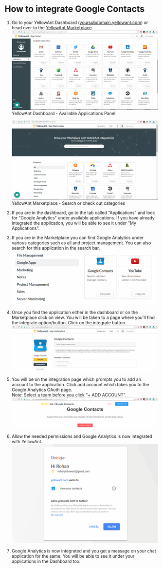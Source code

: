 # **How to integrate Google Contacts**

1. Go to your YellowAnt Dashboard \([yoursubdomain.yellowant.com](/yoursubdomain.yellowant.com)\) or head over to the [YellowAnt Marketplace](https://www.yellowant.com/marketplace).  
   ![](/assets/InstaDash.jpg)YellowAnt Dashboard - Available Applications Panel

   ![](/assets/InstaMP.png)YellowAnt Marketplace - Search or check out categories

2. If you are in the dashboard, go to the tab called "Applications" and look for "Google Analytics" under available applications. If you have already integrated the application, you will be able to see it under "My Applications".

3. If you are in the Marketplace you can find Google Analytics under various categories such as all and project management. You can also search for this application in the search bar.  
   ![](/assets/gcontacts.png)

4. Once you find the application either in the dashboard or on the Marketplace click on view. You will be taken to a page where you'll find the integrate option/button. Click on the integrate button.  
   ![](/assets/contacts1.png)

5. You will be on the integration page which prompts you to add an account to the application. Click add account which takes you to the Google Analytics OAuth page.  
   Note: Select a team before you click "+ ADD ACCOUNT".  
   ![](/assets/contacts3.png)  

6. Allow the needed permissions and Google Analytics is now integrated with YellowAnt.  
   ![](/assets/contacts6.png)

7. Google Analytics is now integrated and you get a message on your chat application for the same. You will be able to see it under your applications in the Dashboard too.



